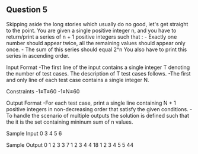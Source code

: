 ## Question 5

Skipping aside the long stories which usually do no good, let's get straight to the point. You are given a single 
positive integer n, and you have to return/print a series of n + 1 positive integers such that : - Exactly one number 
should appear twice, all the remaining values should appear only once. - The sum of this series should equal 2^n
You also have to print this series in ascending order.

Input Format
-The first line of the input contains a single integer T denoting the number of test cases. The description of 
T test cases follows.
-The first and only line of each test case contains a single integer N.

Constraints
-1≤T≤60
-1≤N≤60

Output Format
-For each test case, print a single line containing N + 1 positive integers in non-decreasing order that satisfy 
 the given conditions.
-To handle the scenario of multiple outputs the solution is defined such that the it is the set containing mininum 
 sum of n values.

Sample Input 0
3
4
5
6

Sample Output 0
1 2 3 3 7
1 2 3 4 4 18
1 2 3 4 5 5 44
